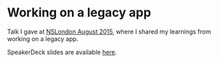 # Working on a legacy app

Talk I gave at
[NSLondon August 2015](http://www.meetup.com/NSLondon/events/224592143/), where
I shared my learnings from working on a legacy app.

SpeakerDeck slides are available
[here](https://speakerdeck.com/marcosero/working-on-a-legacy-app).
